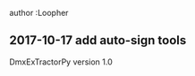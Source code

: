 author :Loopher

2017-10-17
add auto-sign tools
-------------------------------------------
DmxExTractorPy
version 1.0

